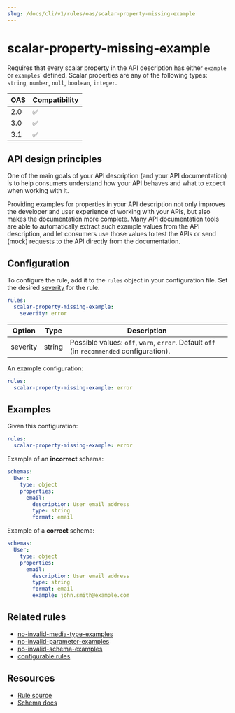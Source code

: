 ```yaml
---
slug: /docs/cli/v1/rules/oas/scalar-property-missing-example
---
```


# scalar-property-missing-example

Requires that every scalar property in the API description has either `example` or `examples`˙ defined.
Scalar properties are any of the following types: `string`, `number`, `null`, `boolean`, `integer`.

| OAS | Compatibility |
| --- | ------------- |
| 2.0 | ✅            |
| 3.0 | ✅            |
| 3.1 | ✅            |

## API design principles

One of the main goals of your API description (and your API documentation) is to help consumers understand how your API behaves and what to expect when working with it.

Providing examples for properties in your API description not only improves the developer and user experience of working with your APIs, but also makes the documentation more complete. Many API documentation tools are able to automatically extract such example values from the API description, and let consumers use those values to test the APIs or send (mock) requests to the API directly from the documentation.

## Configuration

To configure the rule, add it to the `rules` object in your configuration file.
Set the desired [severity](../../rules.md#severity-settings) for the rule.

```yaml
rules:
  scalar-property-missing-example:
    severity: error
```

| Option   | Type   | Description                                                                              |
| -------- | ------ | ---------------------------------------------------------------------------------------- |
| severity | string | Possible values: `off`, `warn`, `error`. Default `off` (in `recommended` configuration). |

An example configuration:

```yaml
rules:
  scalar-property-missing-example: error
```

## Examples

Given this configuration:

```yaml
rules:
  scalar-property-missing-example: error
```

Example of an **incorrect** schema:

```yaml Bad example
schemas:
  User:
    type: object
    properties:
      email:
        description: User email address
        type: string
        format: email
```

Example of a **correct** schema:

```yaml Good example
schemas:
  User:
    type: object
    properties:
      email:
        description: User email address
        type: string
        format: email
        example: john.smith@example.com
```

## Related rules

- [no-invalid-media-type-examples](./no-invalid-media-type-examples.md)
- [no-invalid-parameter-examples](./no-invalid-parameter-examples.md)
- [no-invalid-schema-examples](./no-invalid-schema-examples.md)
- [configurable rules](../configurable-rules.md)

## Resources

- [Rule source](https://github.com/Redocly/redocly-cli/blob/main/packages/core/src/rules/common/scalar-property-missing-example.ts)
- [Schema docs](https://redocly.com/docs/openapi-visual-reference/schemas/)
